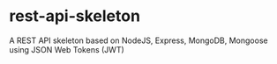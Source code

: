 # rest-api-skeleton
A REST API skeleton based on NodeJS, Express, MongoDB, Mongoose using JSON Web Tokens (JWT)
